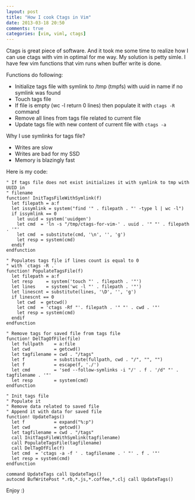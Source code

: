 ```yaml
---
layout: post
title: "How I cook Ctags in Vim"
date: 2013-03-18 20:50
comments: true
categories: [vim, viml, ctags]
---
```

Ctags is great piece of software. And it took me some time to realize how I can use ctags with vim in optimal for me way. My solution is petty simle. I have few vim functions that vim runs when buffer write is done.

Functions do following:

* Initialize tags file with symlink to /tmp (tmpfs) with uuid in name if no symlink was found
* Touch tags file
* If file is empty (wc -l return 0 lines) then populate it with `ctags -R` command
* Remove all lines from tags file related to current file
* Update tags file with new content of current file with `ctags -a`

Why I use symlinks for tags file?

* Writes are slow
* Writes are bad for my SSD
* Memory is blazingly fast

Here is my code:

```vim
" If tags file does not exist initializes it with symlink to tmp with UUID in
" filename
function! InitTagsFileWithSymlink(f)
  let filepath = a:f
  let issymlink = system("find '" . filepath . "' -type l | wc -l")
  if issymlink == 0
    let uuid = system('uuidgen')
    let cmd  = 'ln -s "/tmp/ctags-for-vim-' . uuid . '" "' . filepath . '"'
    let cmd  = substitute(cmd, '\n', '', 'g')
    let resp = system(cmd)
  endif
endfunction

" Populates tags file if lines count is equal to 0
" with `ctags -R .`
function! PopulateTagsFile(f)
  let filepath = a:f
  let resp     = system('touch "' . filepath . '"')
  let lines    = system('wc -l "' . filepath . '"')
  let linescnt = substitute(lines, '\D', '', 'g')
  if linescnt == 0
    let cwd  = getcwd()
    let cmd  = 'ctags -Rf "'. filepath . '" "' . cwd . '"'
    let resp = system(cmd)
  endif
endfunction

" Remove tags for saved file from tags file
function! DelTagOfFile(file)
  let fullpath    = a:file
  let cwd         = getcwd()
  let tagfilename = cwd . "/tags"
  let f           = substitute(fullpath, cwd . "/", "", "")
  let f           = escape(f, './')
  let cmd         = 'sed --follow-symlinks -i "/' . f . '/d" "' . tagfilename . '"'
  let resp        = system(cmd)
endfunction

" Init tags file
" Populate it
" Remove data related to saved file
" Append it with data for saved file
function! UpdateTags()
  let f           = expand("%:p")
  let cwd         = getcwd()
  let tagfilename = cwd . "/tags"
  call InitTagsFileWithSymlink(tagfilename)
  call PopulateTagsFile(tagfilename)
  call DelTagOfFile(f)
  let cmd  = 'ctags -a -f ' . tagfilename . ' "' . f . '"'
  let resp = system(cmd)
endfunction

command UpdateTags call UpdateTags()
autocmd BufWritePost *.rb,*.js,*.coffee,*.clj call UpdateTags()
```

Enjoy :)
